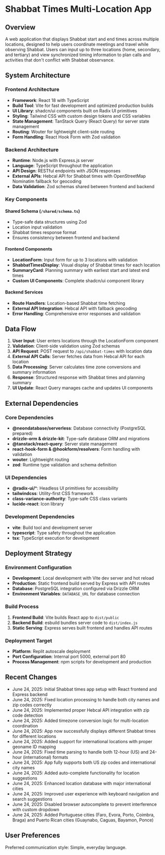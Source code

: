 # Shabbat Times Multi-Location App

## Overview

A web application that displays Shabbat start and end times across multiple locations, designed to help users coordinate meetings and travel while observing Shabbat. Users can input up to three locations (home, secondary, and tertiary) and view synchronized timing information to plan calls and activities that don't conflict with Shabbat observance.

## System Architecture

### Frontend Architecture
- **Framework**: React 18 with TypeScript
- **Build Tool**: Vite for fast development and optimized production builds
- **UI Library**: shadcn/ui components built on Radix UI primitives
- **Styling**: Tailwind CSS with custom design tokens and CSS variables
- **State Management**: TanStack Query (React Query) for server state management
- **Routing**: Wouter for lightweight client-side routing
- **Form Handling**: React Hook Form with Zod validation

### Backend Architecture
- **Runtime**: Node.js with Express.js server
- **Language**: TypeScript throughout the application
- **API Design**: RESTful endpoints with JSON responses
- **External APIs**: Hebcal API for Shabbat times with OpenStreetMap Nominatim fallback for geocoding
- **Data Validation**: Zod schemas shared between frontend and backend

### Key Components

#### Shared Schema (`/shared/schema.ts`)
- Type-safe data structures using Zod
- Location input validation
- Shabbat times response format
- Ensures consistency between frontend and backend

#### Frontend Components
- **LocationForm**: Input form for up to 3 locations with validation
- **ShabbatTimesDisplay**: Visual display of Shabbat times for each location
- **SummaryCard**: Planning summary with earliest start and latest end times
- **Custom UI Components**: Complete shadcn/ui component library

#### Backend Services
- **Route Handlers**: Location-based Shabbat time fetching
- **External API Integration**: Hebcal API with fallback geocoding
- **Error Handling**: Comprehensive error responses and validation

## Data Flow

1. **User Input**: User enters locations through the LocationForm component
2. **Validation**: Client-side validation using Zod schemas
3. **API Request**: POST request to `/api/shabbat-times` with location data
4. **External API Calls**: Server fetches data from Hebcal API for each location
5. **Data Processing**: Server calculates time zone conversions and summary information
6. **Response**: Structured response with Shabbat times and planning summary
7. **UI Update**: React Query manages cache and updates UI components

## External Dependencies

### Core Dependencies
- **@neondatabase/serverless**: Database connectivity (PostgreSQL prepared)
- **drizzle-orm & drizzle-kit**: Type-safe database ORM and migrations
- **@tanstack/react-query**: Server state management
- **react-hook-form & @hookform/resolvers**: Form handling with validation
- **wouter**: Lightweight routing
- **zod**: Runtime type validation and schema definition

### UI Dependencies
- **@radix-ui/***: Headless UI primitives for accessibility
- **tailwindcss**: Utility-first CSS framework
- **class-variance-authority**: Type-safe CSS class variants
- **lucide-react**: Icon library

### Development Dependencies
- **vite**: Build tool and development server
- **typescript**: Type safety throughout the application
- **tsx**: TypeScript execution for development

## Deployment Strategy

### Environment Configuration
- **Development**: Local development with Vite dev server and hot reload
- **Production**: Static frontend build served by Express with API routes
- **Database**: PostgreSQL integration configured via Drizzle ORM
- **Environment Variables**: `DATABASE_URL` for database connection

### Build Process
1. **Frontend Build**: Vite builds React app to `dist/public`
2. **Backend Build**: esbuild bundles server code to `dist/index.js`
3. **Static Serving**: Express serves built frontend and handles API routes

### Deployment Target
- **Platform**: Replit autoscale deployment
- **Port Configuration**: Internal port 5000, external port 80
- **Process Management**: npm scripts for development and production

## Recent Changes

- June 24, 2025: Initial Shabbat times app setup with React frontend and Express backend
- June 24, 2025: Fixed location processing to handle both city names and zip codes correctly
- June 24, 2025: Implemented proper Hebcal API integration with zip code detection
- June 24, 2025: Added timezone conversion logic for multi-location coordination
- June 24, 2025: App now successfully displays different Shabbat times for different locations
- June 24, 2025: Added support for international locations with proper geoname ID mapping
- June 24, 2025: Fixed time parsing to handle both 12-hour (US) and 24-hour (international) formats
- June 24, 2025: App fully supports both US zip codes and international city names
- June 24, 2025: Added auto-complete functionality for location suggestions
- June 24, 2025: Enhanced location database with major international cities
- June 24, 2025: Improved user experience with keyboard navigation and search suggestions
- June 24, 2025: Disabled browser autocomplete to prevent interference with custom dropdown
- June 24, 2025: Added Portuguese cities (Faro, Evora, Porto, Coimbra, Braga) and Puerto Rican cities (Guaynabo, Caguas, Bayamon, Ponce)

## User Preferences

Preferred communication style: Simple, everyday language.